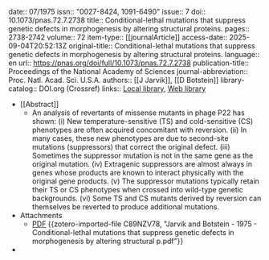 date:: 07/1975
issn:: "0027-8424, 1091-6490"
issue:: 7
doi:: 10.1073/pnas.72.7.2738
title:: Conditional-lethal mutations that suppress genetic defects in morphogenesis by altering structural proteins.
pages:: 2738-2742
volume:: 72
item-type:: [[journalArticle]]
access-date:: 2025-09-04T20:52:13Z
original-title:: Conditional-lethal mutations that suppress genetic defects in morphogenesis by altering structural proteins.
language:: en
url:: https://pnas.org/doi/full/10.1073/pnas.72.7.2738
publication-title:: Proceedings of the National Academy of Sciences
journal-abbreviation:: Proc. Natl. Acad. Sci. U.S.A.
authors:: [[J Jarvik]], [[D Botstein]]
library-catalog:: DOI.org (Crossref)
links:: [Local library](zotero://select/library/items/MHM28KU5), [Web library](https://www.zotero.org/users/6106196/items/MHM28KU5)

- [[Abstract]]
	- An analysis of revertants of missense mutants in phage P22 has shown: (i) New temperature-sensitive (TS) and cold-sensitive (CS) phenotypes are often acquired concomitant with reversion. (ii) In many cases, these new phenotypes are due to second-site mutations (suppressors) that correct the original defect. (iii) Sometimes the suppressor mutation is not in the same gene as the original mutation. (iv) Extragenic suppressors are almost always in genes whose products are known to interact physically with the original gene products. (v) The suppressor mutations typically retain their TS or CS phenotypes when crossed into wild-type genetic backgrounds. (vi) Some TS and CS mutants derived by reversion can themselves be reverted to produce additional mutations.
- Attachments
	- [PDF](zotero://select/library/items/C89NZV78) {{zotero-imported-file C89NZV78, "Jarvik and Botstein - 1975 - Conditional-lethal mutations that suppress genetic defects in morphogenesis by altering structural p.pdf"}}
-